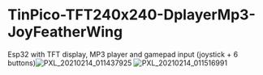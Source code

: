 # TinPico-TFT240x240-DplayerMp3-JoyFeatherWing
Esp32 with TFT display, MP3 player and gamepad input (joystick + 6 buttons)![PXL_20210214_011437925](https://user-images.githubusercontent.com/46363174/110021809-369ea680-7cf9-11eb-893b-148969518bbd.jpg)
![PXL_20210214_011516991](https://user-images.githubusercontent.com/46363174/110021777-2a1a4e00-7cf9-11eb-94c6-da7cf00decb9.jpg)

